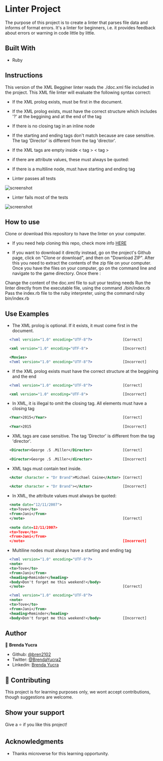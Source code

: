 # Linter Project

The purpose of this project is to create a linter that parses file data and informs of format errors. It's a linter for beginners, i.e. it provides feedback about errors or warning in code little by little.

## Built With

- Ruby

## Instructions

This version of the XML Begginer linter reads the ./doc.xml file included in the project. This XML file linter will evaluate the following syntax correct:

- If the XML prolog exists, must be first in the document.
- If the XML prolog exists, must have the correct structure which includes '?' at the beggining and at the end of the tag
- If there is no closing tag in an inline node
- If the starting and ending tags don't match because are case sensitive. The tag 'Director' is different from the tag 'director'.
- If the XML tags are empty inside < tag > < tag >
- if there are attribute values, these must always be quoted:
- If there is a multiline node, must have starting and ending tag


- Linter passes all tests

![screenshot](/assets/linter_approves.png)

- Linter fails most of the tests

![screenshot](/assets/linter_fails.png)

## How to use

Clone or download this repository to have the linter on your computer.

- If you need help cloning this repo, check more info [HERE](https://help.github.com/en/github/creating-cloning-and-archiving-repositories/cloning-a-repository)

- If you want to download it directly instead, go on the project's Github page, click on "Clone or download", and then on "Download ZIP". After this you need to extract the contents of the zip file on your computer.
Once you have the files on your computer, go on the command line and navigate to the game directory. Once there :

Change the content of the doc.xml file to suit your testing needs
Run the linter directly from the executable file, using the command ./bin/index.rb
Pass the index.rb file to the ruby interpreter, using the command ruby bin/index.rb

## Use Examples

- The XML prolog is optional. If it exists, it must come first in the document.
```xml
  <?xml version="1.0" encoding="UTF-8"?>              [Correct]

  <xml version="1.0" encoding="UTF-8">                [Incorrect]

  <Movies>
  <?xml version="1.0" encoding="UTF-8"?>              [Incorrect]
```
- If the XML prolog exists must have the correct structure at the beggining and the end
```xml
  <?xml version="1.0" encoding="UTF-8"?>              [Correct]

  <xml version="1.0" encoding="UTF-8">                [Incorrect]
```
- In XML, it is illegal to omit the closing tag. All elements must have a closing tag
```xml
  <Year>2015</Year>                                   [Correct]
  
  <Year>2015                                          [Incorrect]
```
- XML tags are case sensitive. The tag 'Director' is different from the tag 'director'.
```xml
  <Director>George .S .Miller</Director>              [Correct]
  
  <Director>George .S .Miller</director>              [Incorrect]
```
- XML tags must contain text inside.
```xml
  <Actor character = "Dr Brand">Michael Caine</Actor> [Correct]
  
  <Actor character = "Dr Brand"></Actor>              [Incorrect]
```
- In XML, the attribute values must always be quoted:
```xml
  <note date="12/11/2007">
  <to>Tove</to>
  <from>Jani</from>
  </note>                                             [Correct]
  
  <note date=12/11/2007>
  <to>Tove</to>
  <from>Jani</from>
  </note>                                             [Incorrect]
```
- Multiline nodes must always have a starting and ending tag
```xml
  <?xml version="1.0" encoding="UTF-8"?>
  <note>
  <to>Tove</to>
  <from>Jani</from>
  <heading>Reminder</heading>
  <body>Don't forget me this weekend!</body>
  </note>                                             [Correct]

  <?xml version="1.0" encoding="UTF-8"?>
  <note>
  <to>Tove</to>
  <from>Jani</from>
  <heading>Reminder</heading>
  <body>Don't forget me this weekend!</body>          [Incorrect]
```
## Author

👤 **Brenda Yucra**

- Github: [@bren2102](https://github.com/bren2102) 
- Twitter: [@BrendaYucra2](https://twitter.com/BrendaYucra)
- Linkedin: [Brenda Yucra](https://www.linkedin.com/in/brenda-yucra-51980681/)

## 🤝 Contributing

This project is for learning purposes only, we wont accept contributions, though suggestions are welcome.

## Show your support

Give a ⭐️ if you like this project!

## Acknowledgments

- Thanks microverse for this learning opportunity.